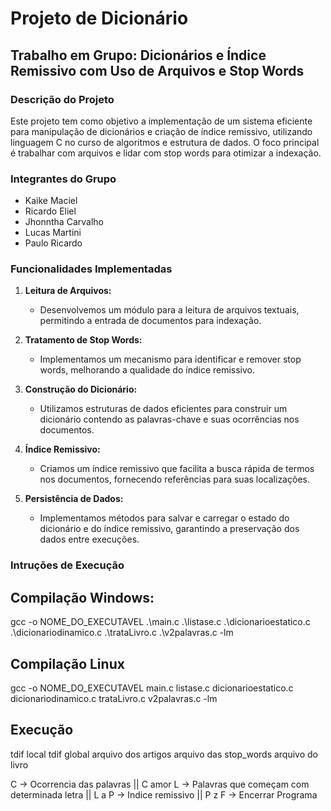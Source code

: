 # Projeto de Dicionário

## Trabalho em Grupo: Dicionários e Índice Remissivo com Uso de Arquivos e Stop Words

### Descrição do Projeto

Este projeto tem como objetivo a implementação de um sistema eficiente para manipulação de dicionários e criação de índice remissivo, utilizando linguagem C no curso de algoritmos e estrutura de dados. O foco principal é trabalhar com arquivos e lidar com stop words para otimizar a indexação.

### Integrantes do Grupo

- Kaike Maciel
- Ricardo Eliel
- Jhonntha Carvalho
- Lucas Martini
- Paulo Ricardo

### Funcionalidades Implementadas

1. **Leitura de Arquivos:**
   - Desenvolvemos um módulo para a leitura de arquivos textuais, permitindo a entrada de documentos para indexação.

2. **Tratamento de Stop Words:**
   - Implementamos um mecanismo para identificar e remover stop words, melhorando a qualidade do índice remissivo.

3. **Construção do Dicionário:**
   - Utilizamos estruturas de dados eficientes para construir um dicionário contendo as palavras-chave e suas ocorrências nos documentos.

4. **Índice Remissivo:**
   - Criamos um índice remissivo que facilita a busca rápida de termos nos documentos, fornecendo referências para suas localizações.

5. **Persistência de Dados:**
   - Implementamos métodos para salvar e carregar o estado do dicionário e do índice remissivo, garantindo a preservação dos dados entre execuções.

### Intruções de Execução

## Compilação Windows:

gcc -o NOME_DO_EXECUTAVEL .\main.c .\listase.c .\dicionarioestatico.c .\dicionariodinamico.c .\trataLivro.c .\v2palavras.c -lm

## Compilação Linux

gcc -o NOME_DO_EXECUTAVEL main.c listase.c dicionarioestatico.c dicionariodinamico.c trataLivro.c v2palavras.c -lm

## Execução

tdif local tdif global
arquivo dos artigos
arquivo das stop_words
arquivo do livro

C -> Ocorrencia das palavras || C amor
L -> Palavras que começam com determinada letra || L a
P -> Indice remissivo || P z
F -> Encerrar Programa

